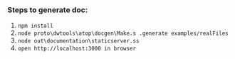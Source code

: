 ### Steps to generate doc:
1. ```npm install```
2. ```node proto\dwtools\atop\docgen\Make.s .generate examples/realFiles```
3. ```node out\documentation\staticserver.ss```
3. ```open http://localhost:3000 in browser```
